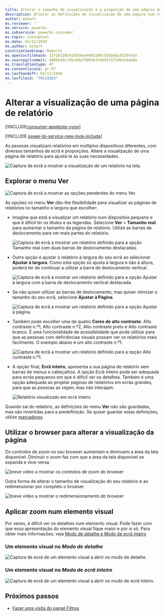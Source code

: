 ```yaml
---
title: Alterar o tamanho de visualização e a proporção de uma página de relatório
description: Alterar as definições de visualização de uma página num relatório do Power BI
author: mihart
ms.reviewer: ''
ms.service: powerbi
ms.subservice: powerbi-consumer
ms.topic: conceptual
ms.date: 03/11/2020
ms.author: mihart
LocalizationGroup: Reports
ms.openlocfilehash: 11f181285415039ee4455280c55bbd6a3539fe5e
ms.sourcegitcommit: 480bba9c745cb9af2005637e693c5714b3c64a8a
ms.translationtype: HT
ms.contentlocale: pt-PT
ms.lasthandoff: 03/11/2020
ms.locfileid: "79114263"
---
```

# <a name="change-the-display-of-a-report-page"></a>Alterar a visualização de uma página de relatório

[!INCLUDE[consumer-appliesto-yyny](../includes/consumer-appliesto-yyny.md)]

[!INCLUDE [power-bi-service-new-look-include](../includes/power-bi-service-new-look-include.md)]

As pessoas visualizam relatórios em múltiplos dispositivos diferentes, com diversos tamanhos de ecrã e proporções. Altere a visualização de uma página de relatório para ajustá-la às suas necessidades.

![Captura de ecrã a mostrar a visualização de um relatório na tela.](media/end-user-report-view/power-bi-canvas.png)

## <a name="explore-the-view-menu"></a>Explorar o menu Ver

![Captura de ecrã a mostrar as opções pendentes do menu Ver.](media/end-user-report-view/power-bi-viewmenu.png)


As opções no menu **Ver** dão-lhe flexibilidade para visualizar as páginas de relatórios no tamanho e largura que escolher:

- Imagine que está a visualizar um relatório num dispositivo pequeno e que é difícil ler os títulos e as legendas.  Selecione **Ver** > **Tamanho real** para aumentar o tamanho da página de relatório. Utilize as barras de deslocamento para ver mais partes do relatório.

    ![Captura de ecrã a mostrar um relatório definido para a opção Tamanho real com duas barras de deslocamento destacadas.](media/end-user-report-view/power-bi-view-actual.png)

- Outra opção é ajustar o relatório à largura do seu ecrã ao selecionar **Ajustar à largura**. Como esta opção só ajusta à largura e não à altura, poderá ter de continuar a utilizar a barra de deslocamento vertical.

  ![Captura de ecrã a mostrar um relatório definido para a opção Ajustar à largura com a barra de deslocamento vertical destacada.](media/end-user-report-view/power-bi-view-width.png)

- Se não quiser utilizar as barras de deslocamento, mas quiser otimizar o tamanho do seu ecrã, selecione **Ajustar à Página**.

   ![Captura de ecrã a mostrar um relatório definido para a opção Ajustar à página.](media/end-user-report-view/power-bi-view-fit.png)

- Também pode escolher uma de quatro **Cores de alto contraste**: Alto contraste n.º1, Alto contraste n.º2, Alto contraste preto e Alto contraste branco. É uma funcionalidade de acessibilidade que pode utilizar para que as pessoas com deficiências visuais possam ver os relatórios mais facilmente. O exemplo abaixo é um alto contraste n.º1. 

    ![Captura de ecrã a mostrar um relatório definido para a opção Alto contraste n.º1.](media/end-user-report-view/power-bi-contrast1.png)

- A opção final, **Ecrã inteiro**, apresenta a sua página de relatório sem barras de menus e cabeçalhos. A opção Ecrã inteiro pode ser adequada para ecrãs pequenos em que é difícil ver os detalhes.  Também é uma opção adequada ao projetar páginas de relatórios em ecrãs grandes, para que as pessoas as vejam, mas não interajam.  

    ![Relatório visualizado em ecrã inteiro](media/end-user-report-view/power-bi-full-screen.png)

Quando sai do relatório, as definições do menu **Ver** não são guardadas, mas são revertidas para a predefinição. Se quiser guardar estas definições, utilize [marcadores](end-user-bookmarks.md).

## <a name="use-your-browser-to-change-page-display"></a>Utilizar o browser para alterar a visualização da página

Os controlos de zoom no seu browser aumentam e diminuem a área da tela disponível. Diminuir o zoom faz com que a área da tela disponível se expanda e vice-versa. 

![breve vídeo a mostrar os controlos de zoom do browser](media/end-user-report-view/power-bi-zoom.png)

Outra forma de alterar o tamanho de visualização do seu relatório é ao redimensionar por completo o browser. 

![breve vídeo a mostrar o redimensionamento do browser](media/end-user-report-view/power-bi-resize-browser.gif)

## <a name="zoom-in-on-a-visual"></a>Aplicar zoom num elemento visual
Por vezes, é difícil ver os detalhes num elemento visual. Pode fazer com que essa apresentação do elemento visual fique maior e por si só. Para obter mais informações, veja [Modo de detalhe e Modo de ecrã inteiro](end-user-focus.md)

### <a name="a-visual-in-focus-mode"></a>Um elemento visual no *Modo de detalhe*

![Captura de ecrã de um elemento visual a abrir no modo de detalhe.](media/end-user-report-view/power-bi-focus.png)

### <a name="a-visual-in-full-screen-mode"></a>Um elemento visual no *Modo de ecrã inteiro*
![Captura de ecrã de um elemento visual a abrir no modo de ecrã inteiro.](media/end-user-report-view/power-bi-full-screen.png)

## <a name="next-steps"></a>Próximos passos

* [ Fazer uma visita do painel Filtros](end-user-report-filter.md)